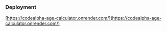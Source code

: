 
### Deployment

[https://codealpha-age-calculator.onrender.com/](https://codealpha-age-calculator.onrender.com/)

